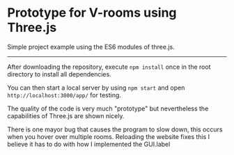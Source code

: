 # Prototype for V-rooms using Three.js
Simple project example using the ES6 modules of three.js.

---

After downloading the repository, execute `npm install` once in the root directory to install all dependencies.

You can then start a local server by using `npm start` and open `http://localhost:3000/app/` for testing.

The quality of the code is very much "prototype" but nevertheless the capabilities of Three.js are shown nicely.

There is one mayor bug that causes the program to slow down, this occurs when you hover over multiple rooms. Reloading the website fixes this I believe it has to do with how I implemented the GUI.label
